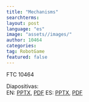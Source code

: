 ```yaml
---
title: "Mechanisms"
searchterms:
layout: post
language: "es"
image: "assets//images/"
author: 10464
categories:
tag: RobotGame
featured: false
---
```

FTC 10464<br>

Diapositivas:<br>
 EN: <a href="/translations/en-us/Robot/Mechanisms.pptx">PPTX</a>,
 <a href="/translations/en-us/Robot/Mechanisms.pdf">PDF</a>
ES: <a href="/translations/es/Robot/MechanismsES.pptx">PPTX</a>,
 <a href="/translations/es/Robot/MechanismsES.pdf">PDF</a>

